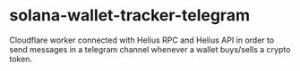 # solana-wallet-tracker-telegram
Cloudflare worker connected with Helius RPC and Helius API in order to send messages in a telegram channel whenever a wallet buys/sells a crypto token.
